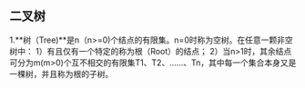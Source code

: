 二叉树
------
1.**树（Tree)**是n（n>=0)个结点的有限集。n=0时称为空树。在任意一颗非空树中：
1）有且仅有一个特定的称为根（Root）的结点；
2）当n>1时，其余结点可分为m(m>0)个互不相交的有限集T1、T2、......、Tn，其中每一个集合本身又是一棵树，并且称为根的子树。
